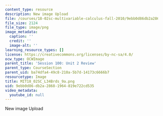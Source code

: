 ```yaml
---
content_type: resource
description: New image Upload
file: /courses/18-02sc-multivariable-calculus-fall-2010/9ebb0d86db2a28681964819e722cd535_MIT18_02SC_L34Brds_9a.png
file_size: 2124
file_type: image/png
image_metadata:
  caption: ''
  credit: ''
  image-alt: ''
learning_resource_types: []
license: https://creativecommons.org/licenses/by-nc-sa/4.0/
ocw_type: OCWImage
parent_title: 'Session 100: Unit 2 Review'
parent_type: CourseSection
parent_uid: ba74dfa4-49c8-210a-5b7d-14173c6666b7
resourcetype: Image
title: MIT18_02SC_L34Brds_9a.png
uid: 9ebb0d86-db2a-2868-1964-819e722cd535
video_metadata:
  youtube_id: null
---
```

New image Upload